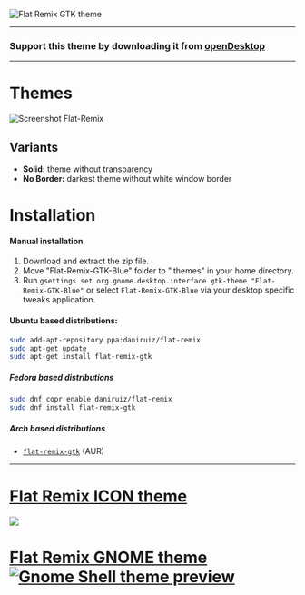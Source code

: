 ![Flat Remix GTK theme](https://github.com/daniruiz/flat-remix-gtk/raw/master/assets/logo.png)

<hr/>

### Support this theme by downloading it from [openDesktop](https://www.opendesktop.org/p/1214931)

<hr/>

# Themes
![Screenshot Flat-Remix](https://github.com/daniruiz/flat-remix-gtk/raw/master/assets/blue/gtk-blue.png)

## Variants
 - **Solid:** theme without transparency
 - **No Border:**  darkest theme without white window border

# Installation

#### Manual installation

1. Download and extract the zip file.
1. Move "Flat-Remix-GTK-Blue" folder to ".themes" in your home directory.
1. Run `gsettings set org.gnome.desktop.interface gtk-theme "Flat-Remix-GTK-Blue"` or select `Flat-Remix-GTK-Blue` via your desktop specific tweaks application.

#### Ubuntu based distributions:

```sh
sudo add-apt-repository ppa:daniruiz/flat-remix
sudo apt-get update
sudo apt-get install flat-remix-gtk
```

##### Fedora based distributions

```sh
sudo dnf copr enable daniruiz/flat-remix
sudo dnf install flat-remix-gtk
```

##### Arch based distributions
+ [`flat-remix-gtk`](https://aur.archlinux.org/packages/flat-remix-gtk/) (AUR)

<hr/>

# [Flat Remix ICON theme](https://github.com/daniruiz/Flat-Remix/)
<a href="https://github.com/daniruiz/Flat-Remix/" align="center">
<img src="https://raw.githubusercontent.com/daniruiz/Flat-Remix/master/assets/preview.png">
</a>

# [Flat Remix GNOME theme ![Gnome Shell theme preview](https://raw.githubusercontent.com/daniruiz/flat-remix-gnome/master/assets/1.png)](https://github.com/daniruiz/Flat-Remix-GNOME-theme)

